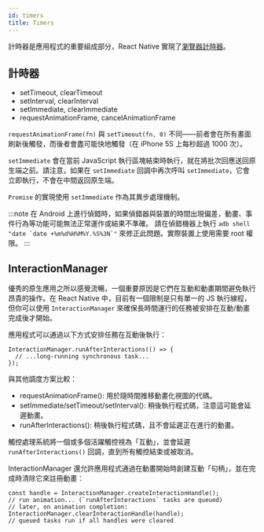 ```yaml
---
id: timers
title: Timers
---
```


計時器是應用程式的重要組成部分，React Native 實現了[瀏覽器計時器](https://developer.mozilla.org/en-US/docs/Learn/JavaScript/Asynchronous/Timeouts_and_intervals)。

## 計時器

- setTimeout, clearTimeout
- setInterval, clearInterval
- setImmediate, clearImmediate
- requestAnimationFrame, cancelAnimationFrame

`requestAnimationFrame(fn)` 與 `setTimeout(fn, 0)` 不同——前者會在所有畫面刷新後觸發，而後者會盡可能快地觸發（在 iPhone 5S 上每秒超過 1000 次）。

`setImmediate` 會在當前 JavaScript 執行區塊結束時執行，就在將批次回應送回原生端之前。請注意，如果在 `setImmediate` 回調中再次呼叫 `setImmediate`，它會立即執行，不會在中間返回原生端。

`Promise` 的實現使用 `setImmediate` 作為其異步處理機制。

:::note
在 Android 上進行偵錯時，如果偵錯器與裝置的時間出現偏差，動畫、事件行為等功能可能無法正常運作或結果不準確。
請在偵錯機器上執行 ``adb shell "date `date +%m%d%H%M%Y.%S%3N`"`` 來修正此問題。實際裝置上使用需要 root 權限。
:::

## InteractionManager

優秀的原生應用之所以感覺流暢，一個重要原因是它們在互動和動畫期間避免執行昂貴的操作。在 React Native 中，目前有一個限制是只有單一的 JS 執行線程，但你可以使用 `InteractionManager` 來確保長時間運行的任務被安排在互動/動畫完成後才開始。

應用程式可以通過以下方式安排任務在互動後執行：

```tsx
InteractionManager.runAfterInteractions(() => {
  // ...long-running synchronous task...
});
```

與其他調度方案比較：

- requestAnimationFrame(): 用於隨時間推移動畫化視圖的代碼。
- setImmediate/setTimeout/setInterval(): 稍後執行程式碼，注意這可能會延遲動畫。
- runAfterInteractions(): 稍後執行程式碼，且不會延遲正在進行的動畫。

觸控處理系統將一個或多個活躍觸控視為「互動」，並會延遲 `runAfterInteractions()` 回調，直到所有觸控結束或被取消。

InteractionManager 還允許應用程式通過在動畫開始時創建互動「句柄」，並在完成時清除它來註冊動畫：

```tsx
const handle = InteractionManager.createInteractionHandle();
// run animation... (`runAfterInteractions` tasks are queued)
// later, on animation completion:
InteractionManager.clearInteractionHandle(handle);
// queued tasks run if all handles were cleared
```